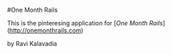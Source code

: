#One Month Rails 

This is the pinteresing application for [*One Month Rails*] (http://onemonthrails.com)

by Ravi Kalavadia

